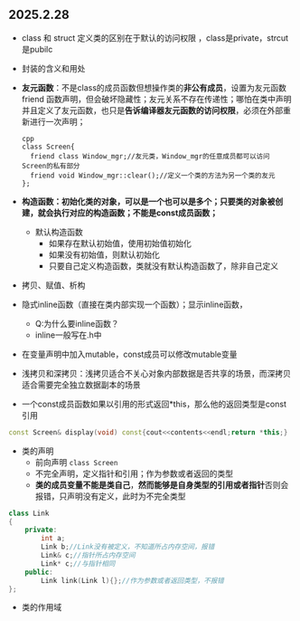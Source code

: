## 2025.2.28

- class 和 struct 定义类的区别在于默认的访问权限 ，class是private，strcut是pubilc
- 封装的含义和用处
- **友元函数**：不是class的成员函数但想操作类的**非公有成员**，设置为友元函数
  friend 函数声明，但会破坏隐藏性；友元关系不存在传递性；哪怕在类中声明并且定义了友元函数，也只是**告诉编译器友元函数的访问权限**，必须在外部重新进行一次声明；

  ```
  cpp
  class Screen{
  	friend class Window_mgr;//友元类，Window_mgr的任意成员都可以访问Screen的私有部分
  	friend void Window_mgr::clear();//定义一个类的方法为另一个类的友元
  };
  ```
- **构造函数：初始化类的对象，可以是一个也可以是多个；只要类的对象被创建，就会执行对应的构造函数；不能是const成员函数；**

  - 默认构造函数
    - 如果存在默认初始值，使用初始值初始化
    - 如果没有初始值，则默认初始化
    - 只要自己定义构造函数，类就没有默认构造函数了，除非自己定义
- 拷贝、赋值、析构
- 隐式inline函数（直接在类内部实现一个函数）；显示inline函数，

  - Q:为什么要inline函数？
  - inline一般写在.h中
- 在变量声明中加入mutable，const成员可以修改mutable变量
- 浅拷贝和深拷贝：浅拷贝适合不关心对象内部数据是否共享的场景，而深拷贝适合需要完全独立数据副本的场景
- 一个const成员函数如果以引用的形式返回*this，那么他的返回类型是const引用

```cpp
const Screen& display(void) const{cout<<contents<<endl;return *this;}
```

- 类的声明
  - 前向声明 `class Screen`
  - 不完全声明，定义指针和引用；作为参数或者返回的类型
  - **类的成员变量不能是类自己**，**然而能够是自身类型的引用或者指针**否则会报错，只声明没有定义，此时为不完全类型

```cpp
class Link
{
    private:
        int a;
        Link b;//Link没有被定义，不知道所占内存空间，报错
        Link& c;//指针所占内存空间
        Link* c;//与指针相同
    public:
        Link link(Link l){};//作为参数或者返回类型，不报错
};
```
- 类的作用域